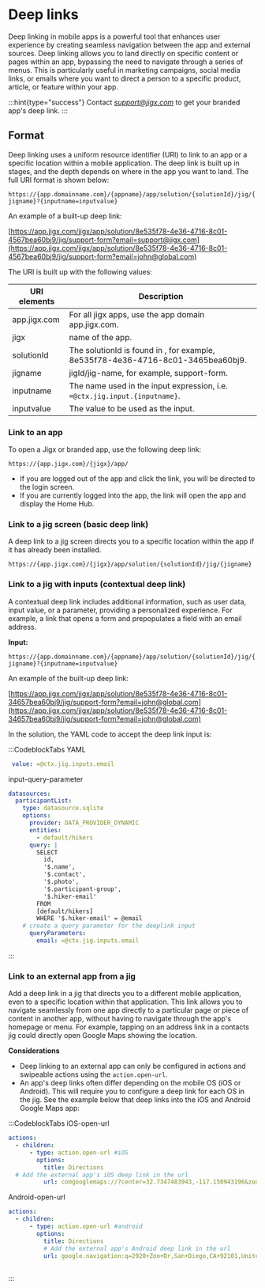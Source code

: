 # Deep links

Deep linking in mobile apps is a powerful tool that enhances user experience by creating seamless navigation between the app and external sources. Deep linking allows you to land directly on specific content or pages within an app, bypassing the need to navigate through a series of menus. This is particularly useful in marketing campaigns, social media links, or emails where you want to direct a person to a specific product, article, or feature within your app.

:::hint{type="success"}
Contact [*support@jigx.com*](mailto\:support@jigx.com) to get your branded app's deep link.
:::

## Format

Deep linking uses a uniform resource identifier (URI) to link to an app or a specific location within a mobile application. The deep link is built up in stages, and the depth depends on where in the app you want to land. The full URI format is shown below:

`https://{app.domainname.com}/{appname}/app/solution/{solutionId}/jig/{jigname}?{inputname=inputvalue}`

An example of a built-up deep link:

[https://app.jigx.com/jigx/app/solution/8e535f78-4e36-4716-8c01-4567bea60bj9/jig/support-form?email=support@jigx.com](https://app.jigx.com/jigx/app/solution/8e535f78-4e36-4716-8c01-4567bea60bj9/jig/support-form?email=john@global.com)

The URI is built up with the following values:

| **URI elements** | **Description**                                                                 |
| ---------------- | ------------------------------------------------------------------------------- |
| app.jigx.com     | For all jigx apps, use the app domain app.jigx.com.                             |
| jigx             | name of the app.                                                                |
| solutionId       | The solutionId is found in , for example, 8e535f78-4e36-4716-8c01-3465bea60bj9. |
| jigname          | jigId/jig-name, for example, support-form.                                      |
| inputname        | The name used in the input expression, i.e. `=@ctx.jig.input.{inputname}`.      |
| inputvalue       | The value to be used as the input.                                              |

### Link to an app

To open a Jigx or branded app, use the following deep link:

`https://{app.jigx.com}/{jigx}/app/`

- If you are logged out of the app and click the link, you will be directed to the login screen.
- If you are currently logged into the app, the link will open the app and display the Home Hub.

### Link to a jig screen (basic deep link)

A deep link to a jig screen directs you to a specific location within the app if it has already been installed.

`https://{app.jigx.com}/{jigx}/app/solution/{solutionId}/jig/{jigname}`

### Link to a jig with inputs (contextual deep link)

A contextual deep link includes additional information, such as user data, input value, or a parameter, providing a personalized experience. For example, a link that opens a form and prepopulates a field with an email address.

**Input:**

`https://{app.domainname.com}/{appname}/app/solution/{solutionId}/jig/{jigname}?{inputname=inputvalue}`

An example of the built-up deep link:

[https://app.jigx.com/jigx/app/solution/8e535f78-4e36-4716-8c01-34657bea60bj9/jig/support-form?email=john@global.com](https://app.jigx.com/jigx/app/solution/8e535f78-4e36-4716-8c01-34657bea60bj9/jig/support-form?email=john@global.com)

In the solution, the YAML code to accept the deep link input is:

:::CodeblockTabs
YAML

```yaml
 value: =@ctx.jig.inputs.email
```

input-query-parameter

```yaml
datasources:
  participantList: 
    type: datasource.sqlite
    options:
      provider: DATA_PROVIDER_DYNAMIC
      entities:
        - default/hikers
      query: |
        SELECT
          id,
          '$.name',
          '$.contact',
          '$.photo',
          '$.participant-group',
          '$.hiker-email'
        FROM
        [default/hikers]    
        WHERE '$.hiker-email' = @email
    # create a query parameter for the deeplink input
      queryParameters:
        email: =@ctx.jig.inputs.email
```
:::

### Link to an external app from a jig

Add a deep link in a jig that directs you to a different mobile application, even to a specific location within that application. This link allows you to navigate seamlessly from one app directly to a particular page or piece of content in another app, without having to navigate through the app's homepage or menu. For example, tapping on an address link in a contacts jig could directly open Google Maps showing the location.

**Considerations**

- Deep linking to an external app can only be configured in actions and swipeable actions using the `action.open-url`.
- An app's deep links often differ depending on the mobile OS (iOS or Android). This will require you to configure a deep link for each OS in the jig. See the example below that deep links into the iOS and Android Google Maps app:

:::CodeblockTabs
iOS-open-url

```yaml
actions:
  - children:
      - type: action.open-url #iOS
        options:
          title: Directions
  # Add the external app's iOS deep link in the url    
          url: comgooglemaps://?center=32.7347483943,-117.150943196&zoom=14
```

Android-open-url

```yaml
actions:
  - children:  
      - type: action.open-url #android
        options:
          title: Directions
          # Add the external app's Android deep link in the url
          url: google.navigation:q=2920+Zoo+Dr,San+Diego,CA+92101,United+States
 
```
:::

